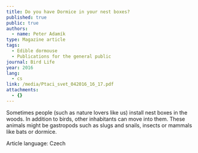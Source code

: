 ```yaml
---
title: Do you have Dormice in your nest boxes?
published: true
public: true
authors:
  - name: Peter Adamík
type: Magazine article
tags:
  - Edible dormouse
  - Publications for the general public
journal: Bird Life
year: 2016
lang:
  - cs
link: /media/Ptaci_svet_042016_16_17.pdf
attachments:
  - {}
---
```

Sometimes people (such as nature lovers like us) install nest boxes in the woods. In addition to birds, other inhabitants can move into them. These animals might be gastropods such as slugs and snails, insects or mammals like bats or dormice.

Article language: Czech
